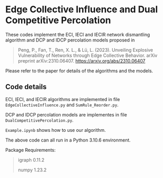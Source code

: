 # Edge Collective Influence and Dual Competitive Percolation
These codes implement the ECI, IECI and IECIR network dismantling algorithm and DCP and IDCP percolation models proposed in 

> Peng, P., Fan, T., Ren, X. L., & Lü, L. (2023). Unveiling Explosive Vulnerability of Networks through Edge Collective Behavior. arXiv preprint arXiv:2310.06407.
> <https://arxiv.org/abs/2310.06407>

Please refer to the paper for details of the algorithms and the models.


## Code details

ECI, IECI, and IECIR algorithms are implemented in file `EdgeCollectiveInfluence.py` and `SumRule_Reorder.py`.

DCP and IDCP percolation models are implementes in file `DualCompetitivePercolation.py`.

`Example.ipynb` shows how to use our algorithm.

The above code can all run in a Python 3.10.6 environment.

Package Requirements:
> igraph 0.11.2
> 
> numpy 1.23.2
